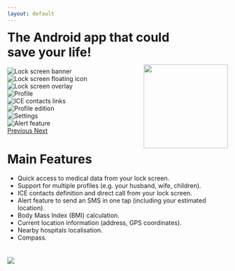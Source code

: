 ```yaml
---
layout: default
---
```

<div class="media">
  <div class="media-body">
     <div class="row justify-content-center">
       <div class="col-lg-10">
         <h1 style="margin-top: 0;">The Android app that could <br>save your life!</h1>
         <div id="carouselExampleIndicators" class="carousel slide" data-ride="carousel" style="width: 100%; position: relative">
           <a href="https://www.healthline.com/health/allergies/top-iphone-android-apps" title="Medical - Best App by Healthline " target="_blank" style="position: absolute; bottom: -32px; right: 0; z-index: 99"><img class="d-block img-fluid" src="https://www.healthline.com/hlcmsresource/images/topic_centers/badges-2020/Allergies_-best-video-2020-badge-gold.png" width="192" ></a>
           <div class="carousel-inner" role="listbox">
             <div class="carousel-item active">
               <img class="d-block img-fluid" src="/assets/images/screen1.png" alt="Lock screen banner">
             </div>
             <div class="carousel-item">
               <img class="d-block img-fluid" src="/assets/images/screen2.png" alt="Lock screen floating icon">
             </div>
	     <div class="carousel-item">
               <img class="d-block img-fluid" src="/assets/images/screen3.png" alt="Lock screen overlay">
             </div>
             <div class="carousel-item">
               <img class="d-block img-fluid" src="/assets/images/screen4.png" alt="Profile">
             </div>
             <div class="carousel-item">
               <img class="d-block img-fluid" src="/assets/images/screen5.png" alt="ICE contacts links">
             </div>
             <div class="carousel-item">
               <img class="d-block img-fluid" src="/assets/images/screen6.png" alt="Profile edition">
             </div>
             <div class="carousel-item">
               <img class="d-block img-fluid" src="/assets/images/screen7.png" alt="Settings">
             </div>
             <div class="carousel-item">
               <img class="d-block img-fluid" src="/assets/images/screen8.png" alt="Alert feature">
             </div>
           </div>
           <a class="carousel-control-prev" href="#carouselExampleIndicators" role="button" data-slide="prev">
             <span class="carousel-control-prev-icon" aria-hidden="true" style="-webkit-filter: invert(30%); filter: invert(30%);"></span>
             <span class="sr-only">Previous</span>
           </a>
           <a class="carousel-control-next" href="#carouselExampleIndicators" role="button" data-slide="next">
             <span class="carousel-control-next-icon" aria-hidden="true" style="-webkit-filter: invert(30%); filter: invert(30%);"></span>
             <span class="sr-only">Next</span>
           </a>
        </div>
      </div>
    </div>
  </div>
</div>

<div class="media" style="margin-top:16px">
  <div class="media-body">
    <div class="row justify-content-center text-center">
      <h1>Main Features</h1>
    </div>
    <div class="row justify-content-center">
      <ul class="list-group">
        <li class="list-group-item list-group-item-action"><i class="fas fa-check"></i> Quick access to medical data from your lock screen.</li>
        <li class="list-group-item list-group-item-action"><i class="fas fa-check"></i> Support for multiple profiles (e.g. your husband, wife, children).</li>
        <li class="list-group-item list-group-item-action"><i class="fas fa-check"></i> ICE contacts definition and direct call from your lock screen.</li>
        <li class="list-group-item list-group-item-action"><i class="fas fa-check"></i> Alert feature to send an SMS in one tap (including your estimated location).</li>
        <li class="list-group-item list-group-item-action"><i class="fas fa-check"></i> Body Mass Index (BMI) calculation.</li>
        <li class="list-group-item list-group-item-action"><i class="fas fa-check"></i> Current location information (address, GPS coordinates).</li>
        <li class="list-group-item list-group-item-action"><i class="fas fa-check"></i> Nearby hospitals localisation.</li>
        <li class="list-group-item list-group-item-action"><i class="fas fa-check"></i> Compass.</li>
      </ul>
    </div>
  </div>
</div>

<div class="media" style="margin-top:36px">
  <div class="media-body">
    <div id="google-play" class="row justify-content-center text-center">
      <a href="https://get.medicalid.app" title="Get Medical ID app on Google Play" target="_blank"><img class="d-block img-fluid" src="/assets/images/google-play.png"></a>
    </div>
  </div>
</div>
